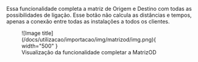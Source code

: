 Essa funcionalidade completa a matriz de Origem e Destino com todas as possibilidades de ligação.
Esse botão não calcula as distâncias e tempos, apenas a conexão entre todas as instalações a
todos os clientes.

<figure markdown="span">
  ![Image title](/docs/utilizacao/importacao/img/matrizod/img.png){ width="500" }
  <figcaption>Visualização da funcionalidade completar a MatrizOD</figcaption>
</figure>

